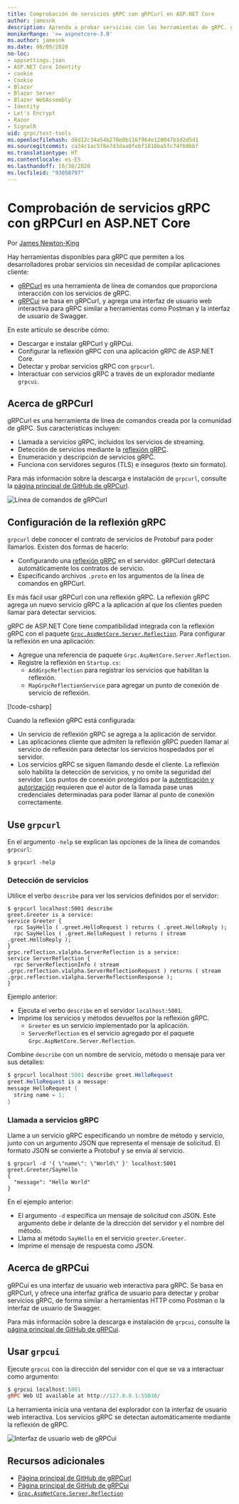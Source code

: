 ```yaml
---
title: Comprobación de servicios gRPC con gRPCurl en ASP.NET Core
author: jamesnk
description: Aprenda a probar servicios con las herramientas de gRPC. gRPCurl una herramienta de línea de comandos para interactuar con los servicios de gRPC. gRPCui es una interfaz de usuario web interactiva.
monikerRange: '>= aspnetcore-3.0'
ms.author: jamesnk
ms.date: 08/09/2020
no-loc:
- appsettings.json
- ASP.NET Core Identity
- cookie
- Cookie
- Blazor
- Blazor Server
- Blazor WebAssembly
- Identity
- Let's Encrypt
- Razor
- SignalR
uid: grpc/test-tools
ms.openlocfilehash: d8d12c34a54b278e0b116f964e120047b1d2d5d1
ms.sourcegitcommit: ca34c1ac578e7d3daa0febf1810ba5fc74f60bbf
ms.translationtype: HT
ms.contentlocale: es-ES
ms.lasthandoff: 10/30/2020
ms.locfileid: "93058797"
---
```

# <a name="test-grpc-services-with-grpcurl-in-aspnet-core"></a>Comprobación de servicios gRPC con gRPCurl en ASP.NET Core

Por [James Newton-King](https://twitter.com/jamesnk)

Hay herramientas disponibles para gRPC que permiten a los desarrolladores probar servicios sin necesidad de compilar aplicaciones cliente:

* [gRPCurl](https://github.com/fullstorydev/grpcurl) es una herramienta de línea de comandos que proporciona interacción con los servicios de gRPC.
* [gRPCui](https://github.com/fullstorydev/grpcui) se basa en gRPCurl, y agrega una interfaz de usuario web interactiva para gRPC similar a herramientas como Postman y la interfaz de usuario de Swagger.

En este artículo se describe cómo:

* Descargar e instalar gRPCurl y gRPCui.
* Configurar la reflexión gRPC con una aplicación gRPC de ASP.NET Core.
* Detectar y probar servicios gRPC con `grpcurl`.
* Interactuar con servicios gRPC a través de un explorador mediante `grpcui`.

## <a name="about-grpcurl"></a>Acerca de gRPCurl

gRPCurl es una herramienta de línea de comandos creada por la comunidad de gRPC. Sus características incluyen:

* Llamada a servicios gRPC, incluidos los servicios de streaming.
* Detección de servicios mediante la [reflexión gRPC](https://github.com/grpc/grpc/blob/master/doc/server-reflection.md).
* Enumeración y descripción de servicios gRPC.
* Funciona con servidores seguros (TLS) e inseguros (texto sin formato).

Para más información sobre la descarga e instalación de `grpcurl`, consulte la [página principal de GitHub de gRPCurl](https://github.com/fullstorydev/grpcurl#installation).

![Línea de comandos de gRPCurl](~/grpc/test-tools/static/grpcurl.png)

## <a name="set-up-grpc-reflection"></a>Configuración de la reflexión gRPC

`grpcurl` debe conocer el contrato de servicios de Protobuf para poder llamarlos. Existen dos formas de hacerlo:

* Configurando una [reflexión gRPC](https://github.com/grpc/grpc/blob/master/doc/server-reflection.md) en el servidor. gRPCurl detectará automáticamente los contratos de servicio.
* Especificando archivos `.proto` en los argumentos de la línea de comandos en gRPCurl.

Es más fácil usar gRPCurl con una reflexión gRPC. La reflexión gRPC agrega un nuevo servicio gRPC a la aplicación al que los clientes pueden llamar para detectar servicios.

gRPC de ASP.NET Core tiene compatibilidad integrada con la reflexión gRPC con el paquete [`Grpc.AspNetCore.Server.Reflection`](https://www.nuget.org/packages/Grpc.AspNetCore.Server.Reflection). Para configurar la reflexión en una aplicación:

* Agregue una referencia de paquete `Grpc.AspNetCore.Server.Reflection`.
* Registre la reflexión en `Startup.cs`:
  * `AddGrpcReflection` para registrar los servicios que habilitan la reflexión.
  * `MapGrpcReflectionService` para agregar un punto de conexión de servicio de reflexión.

[!code-csharp[](~/grpc/test-tools/Startup.cs?name=snippet_1&highlight=4,15-18)]

Cuando la reflexión gRPC está configurada:

* Un servicio de reflexión gRPC se agrega a la aplicación de servidor.
* Las aplicaciones cliente que admiten la reflexión gRPC pueden llamar al servicio de reflexión para detectar los servicios hospedados por el servidor.
* Los servicios gRPC se siguen llamando desde el cliente. La reflexión solo habilita la detección de servicios, y no omite la seguridad del servidor. Los puntos de conexión protegidos por la [autenticación y autorización](xref:grpc/authn-and-authz) requieren que el autor de la llamada pase unas credenciales determinadas para poder llamar al punto de conexión correctamente.

## <a name="use-grpcurl"></a>Use `grpcurl`

En el argumento `-help` se explican las opciones de la línea de comandos `grpcurl`:

```console
$ grpcurl -help
```

### <a name="discover-services"></a>Detección de servicios

Utilice el verbo `describe` para ver los servicios definidos por el servidor:

```console
$ grpcurl localhost:5001 describe
greet.Greeter is a service:
service Greeter {
  rpc SayHello ( .greet.HelloRequest ) returns ( .greet.HelloReply );
  rpc SayHellos ( .greet.HelloRequest ) returns ( stream .greet.HelloReply );
}
grpc.reflection.v1alpha.ServerReflection is a service:
service ServerReflection {
  rpc ServerReflectionInfo ( stream .grpc.reflection.v1alpha.ServerReflectionRequest ) returns ( stream .grpc.reflection.v1alpha.ServerReflectionResponse );
}
```

Ejemplo anterior:

* Ejecuta el verbo `describe` en el servidor `localhost:5001`.
* Imprime los servicios y métodos devueltos por la reflexión gRPC.
  * `Greeter` es un servicio implementado por la aplicación.
  * `ServerReflection` es el servicio agregado por el paquete `Grpc.AspNetCore.Server.Reflection`.

Combine `describe` con un nombre de servicio, método o mensaje para ver sus detalles:

```powershell
$ grpcurl localhost:5001 describe greet.HelloRequest
greet.HelloRequest is a message:
message HelloRequest {
  string name = 1;
}
```

### <a name="call-grpc-services"></a>Llamada a servicios gRPC

Llame a un servicio gRPC especificando un nombre de método y servicio, junto con un argumento JSON que representa el mensaje de solicitud. El formato JSON se convierte a Protobuf y se envía al servicio.

```console
$ grpcurl -d '{ \"name\": \"World\" }' localhost:5001 greet.Greeter/SayHello
{
  "message": "Hello World"
}
```

En el ejemplo anterior:

* El argumento `-d` especifica un mensaje de solicitud con JSON. Este argumento debe ir delante de la dirección del servidor y el nombre del método.
* Llama al método `SayHello` en el servicio `greeter.Greeter`.
* Imprime el mensaje de respuesta como JSON.

## <a name="about-grpcui"></a>Acerca de gRPCui

gRPCui es una interfaz de usuario web interactiva para gRPC. Se basa en gRPCurl, y ofrece una interfaz gráfica de usuario para detectar y probar servicios gRPC, de forma similar a herramientas HTTP como Postman o la interfaz de usuario de Swagger.

Para más información sobre la descarga e instalación de `grpcui`, consulte la [página principal de GitHub de gRPCui](https://github.com/fullstorydev/grpcui#installation).

## <a name="using-grpcui"></a>Usar `grpcui`

Ejecute `grpcui` con la dirección del servidor con el que se va a interactuar como argumento:

```powershell
$ grpcui localhost:5001
gRPC Web UI available at http://127.0.0.1:55038/
```

La herramienta inicia una ventana del explorador con la interfaz de usuario web interactiva. Los servicios gRPC se detectan automáticamente mediante la reflexión de gRPC.

![Interfaz de usuario web de gRPCui](~/grpc/test-tools/static/grpcui.png)

## <a name="additional-resources"></a>Recursos adicionales

* [Página principal de GitHub de gRPCurl](https://github.com/fullstorydev/grpcurl)
* [Página principal de GitHub de gRPCui](https://github.com/fullstorydev/grpcui)
* [`Grpc.AspNetCore.Server.Reflection`](https://www.nuget.org/packages/Grpc.AspNetCore.Server.Reflection)
